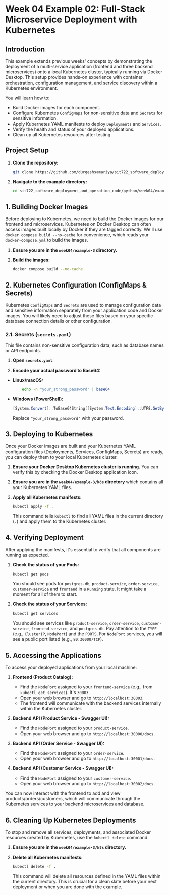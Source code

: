 # Week 04 Example 02: Full-Stack Microservice Deployment with Kubernetes

## Introduction

This example extends previous weeks' concepts by demonstrating the deployment of a multi-service application (frontend and three backend microservices) onto a local Kubernetes cluster, typically running via Docker Desktop. This setup provides hands-on experience with container orchestration, configuration management, and service discovery within a Kubernetes environment.

You will learn how to:

- Build Docker images for each component.
- Configure Kubernetes `ConfigMaps` for non-sensitive data and `Secrets` for sensitive information.
- Apply Kubernetes YAML manifests to deploy `Deployments` and `Services`.
- Verify the health and status of your deployed applications.
- Clean up all Kubernetes resources after testing.

## Project Setup

1.  **Clone the repository:**
    ```bash
    git clone https://github.com/durgeshsamariya/sit722_software_deployment_and_operation_code.git
    ```
2.  **Navigate to the example directory:**
    ```bash
    cd sit722_software_deployment_and_operation_code/python/week04/example-3
    ```

## 1. Building Docker Images

Before deploying to Kubernetes, we need to build the Docker images for our frontend and microservices. Kubernetes on Docker Desktop can often access images built locally by Docker if they are tagged correctly. We'll use `docker compose build --no-cache` for convenience, which reads your `docker-compose.yml` to build the images.

1.  **Ensure you are in the `week04/example-3` directory.**

2.  **Build the images:**

    ```bash
    docker compose build --no-cache
    ```

## 2. Kubernetes Configuration (ConfigMaps & Secrets)

Kubernetes `ConfigMaps` and `Secrets` are used to manage configuration data and sensitive information separately from your application code and Docker images. You will likely need to adjust these files based on your specific database connection details or other configuration.

### 2.1. Secrets (`secrets.yaml`)

This file contains non-sensitive configuration data, such as database names or API endpoints.

1.  **Open `secrets.yaml`**.

2.  **Encode your actual password to Base64:**

- **Linux/macOS:**

  ```bash
      echo -n "your_strong_password" | base64
  ```

- **Windows (PowerShell):**

  ```powershell
  [System.Convert]::ToBase64String([System.Text.Encoding]::UTF8.GetBytes("your_strong_password"))
  ```

  Replace `"your_strong_password"` with your password.

## 3. Deploying to Kubernetes

Once your Docker images are built and your Kubernetes YAML configuration files (Deployments, Services, ConfigMaps, Secrets) are ready, you can deploy them to your local Kubernetes cluster.

1.  **Ensure your Docker Desktop Kubernetes cluster is running.** You can verify this by checking the Docker Desktop application icon.

2.  **Ensure you are in the `week04/example-3/k8s` directory** which contains all your Kubernetes YAML files.

3.  **Apply all Kubernetes manifests:**
    ```bash
    kubectl apply -f .
    ```
    This command tells `kubectl` to find all YAML files in the current directory (`.`) and apply them to the Kubernetes cluster.

## 4. Verifying Deployment

After applying the manifests, it's essential to verify that all components are running as expected.

1.  **Check the status of your Pods:**

    ```bash
    kubectl get pods
    ```

    You should see pods for `postgres-db`, `product-service`, `order-service`, `customer-service` and `frontend` in a `Running` state. It might take a moment for all of them to start.

2.  **Check the status of your Services:**

    ```bash
    kubectl get services
    ```

    You should see services like `product-service`, `order-service`, `customer-service`, `frontend-service`, and `postgres-db`. Pay attention to the `TYPE` (e.g., `ClusterIP`, `NodePort`) and the `PORTS`. For `NodePort` services, you will see a public port listed (e.g., `80:30000/TCP`).

## 5. Accessing the Applications

To access your deployed applications from your local machine:

1.  **Frontend (Product Catalog):**

    - Find the `NodePort` assigned to your `frontend-service` (e.g., from `kubectl get services`). It's `30003`.
    - Open your web browser and go to `http://localhost:30003`.
    - The frontend will communicate with the backend services internally within the Kubernetes cluster.

2.  **Backend API (Product Service - Swagger UI):**

    - Find the `NodePort` assigned to your `product-service`.
    - Open your web browser and go to `http://localhost:30000/docs`.

3.  **Backend API (Order Service - Swagger UI):**

    - Find the `NodePort` assigned to your `order-service`.
    - Open your web browser and go to `http://localhost:30001/docs`.

4.  **Backend API (Customer Service - Swagger UI):**
    - Find the `NodePort` assigned to your `customer-service`.
    - Open your web browser and go to `http://localhost:30002/docs`.

You can now interact with the frontend to add and view products/orders/customers, which will communicate through the Kubernetes services to your backend microservices and database.

## 6. Cleaning Up Kubernetes Deployments

To stop and remove all services, deployments, and associated Docker resources created by Kubernetes, use the `kubectl delete` command.

1.  **Ensure you are in the `week04/example-3/k8s` directory.**

2.  **Delete all Kubernetes manifests:**
    ```bash
    kubectl delete -f .
    ```
    This command will delete all resources defined in the YAML files within the current directory. This is crucial for a clean slate before your next deployment or when you are done with the example.

